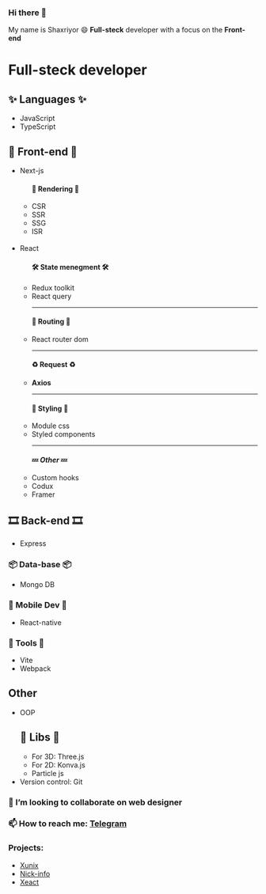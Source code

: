 ### Hi there 👋

<p>My name is Shaxriyor 😄 <b>Full-steck</b> developer with a focus on the <b>Front-end</b></p>

<h1> Full-steck developer </h1>

<h2>✨ Languages ✨</h2>
<ul>
  <li>JavaScript</li>
  <li>TypeScript</li>
</ul>

<h2>👀 Front-end 👀</h2>
<ul>
  <li>
    Next-js
    <ul>
      <h4>🔁 Rendering 🔁</h4>
        <li>CSR</li>
        <li>SSR</li>
        <li>SSG</li>
        <li>ISR</li>
    </ul>
  </li>
  <br/>
  <li>
    React
    <ul>
      <h4>🛠 State menegment 🛠</h4>
        <li>Redux toolkit</li>
        <li>React query</li>
      <hr/>
      <h4>📍 Routing 📍</h4>
        <li>React router dom</li>
      <hr/>
      <h4>♻ Request ♻<h4/>
        <li>Axios</li>
      <hr/>
      <h4>🌟 Styling 🌟</h4>
        <li>Module css</li>
        <li>Styled components</li>
      <hr/>
      <h4>💤 <em>Other</em> 💤</h4>
        <li>Custom hooks</li>
        <li>Codux</li>
        <li>Framer</li>
    </ul>
  </li>
</ul>

<h2>🎞 Back-end 🎞</h2>
<ul>
  <li>Express</li>
</ul>
<h3>📦 Data-base 📦</h3>
<ul>
  <li>Mongo DB</li>
</ul>

<h3>📱 Mobile Dev 📱</h2>
<ul>
  <li>React-native</li>
</ul>

<h3>🔧 Tools 🔧</h3>
<ul>
    <li>Vite</li>
    <li>Webpack</li>
</ul>

<h2>Other</h2>
<ul>
  <li>OOP</li>
  <h2>📙 Libs 📙</h2>
  <ul>
    <li>For 3D: Three.js</li>
    <li>For 2D: Konva.js</li>
    <li>Particle js</li>
  </ul>
  <li>Version control: Git</li>
</ul>

<h3>👯 I’m looking to collaborate on web designer</h3>
<h3>📫 How to reach me: <a href="https://t.me/CanSayNO">Telegram</a></h3>

<h3>Projects:</h3>
<ul>
  <li><a href="https://xunix.uz/" target="_blank">Xunix</li>
  <li><a href="https://nick-info.uz/" target="_blank">Nick-info</li>
    <li><a href="https://xeact.uz/">Xeact</a></li>
</ul>

<!--
**Shake0707/Shake0707** is a ✨ _special_ ✨ repository because its `README.md` (this file) appears on your GitHub profile.

Here are some ideas to get you started:

- 🔭 I’m currently working on ...
- 🌱 I’m currently learning ...
- 👯 I’m looking to collaborate on ...
- 🤔 I’m looking for help with ...
- 💬 Ask me about ...
- 📫 How to reach me: ...
- 😄 Pronouns: ...
- ⚡ Fun fact: ...
-->

